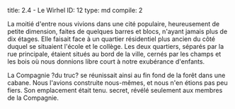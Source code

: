 title:          2.4 - Le Wirhel
ID:             12
type:           md
compile:        2


La moitié d'entre nous vivions dans une cité populaire, heureusement de petite dimension, faites de quelques barres et blocs, n'ayant jamais plus de dix étages. Elle faisait face à un quartier résidentiel plus ancien du côté duquel se situaient l'école et le collège. Les deux quartiers, séparés par la rue principale, étaient situés au bord de la ville, cernés par les champs et les bois où nous donnions libre court à notre exubérance d'enfants.

La Compagnie ?du truc? se réunissait ainsi au fin fond de la forêt dans une cabane. Nous l'avions construite nous-mêmes, et nous n'en étions pas peu fiers. Son emplacement était tenu. secret, révélé seulement aux membres de la Compagnie.